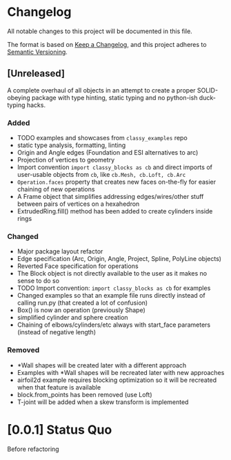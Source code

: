 # Changelog
All notable changes to this project will be documented in this file.

The format is based on [Keep a Changelog](https://keepachangelog.com/en/1.0.0/),
and this project adheres to [Semantic Versioning](https://semver.org/spec/v2.0.0.html).

## [Unreleased]
A complete overhaul of all objects in an attempt to create a proper SOLID-obeying
package with type hinting, static typing and no python-ish duck-typing hacks.

### Added
- TODO examples and showcases from `classy_examples` repo
- static type analysis, formatting, linting
- Origin and Angle edges (Foundation and ESI alternatives to arc)
- Projection of vertices to geometry
- Import convention `import classy_blocks as cb` and direct imports of user-usable objects from `cb`, like `cb.Mesh, cb.Loft, cb.Arc`
- `Operation.faces` property that creates new faces on-the-fly for easier chaining of new operations
- A Frame object that simplifies addressing edges/wires/other stuff between pairs of vertices on a hexahedron
- ExtrudedRing.fill() method has been added to create cylinders inside rings
### Changed
- Major package layout refactor
- Edge specification (Arc, Origin, Angle, Project, Spline, PolyLine objects)
- Reverted Face specification for operations
- The Block object is not directly available to the user as it makes no sense to do so
- TODO Import convention: `import classy_blocks as cb` for examples
- Changed examples so that an example file runs directly instead of calling run.py (that created a lot of confusion)
- Box() is now an operation (previously Shape)
- simplified cylinder and sphere creation
- Chaining of elbows/cylinders/etc always with start_face parameters (instead of negative length)
### Removed
- *Wall shapes will be created later with a different approach
- Examples with *Wall shapes will be recreated later with new approaches
- airfoil2d example requires blocking optimization so it will be recreated when that feature is available
- block.from_points has been removed (use Loft)
- T-joint will be added when a skew transform is implemented

# [0.0.1] Status Quo
Before refactoring